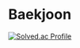 # Baekjoon
[![Solved.ac Profile](http://mazassumnida.wtf/api/v2/generate_badge?boj=ssong269)](https://solved.ac/ssong269/)
